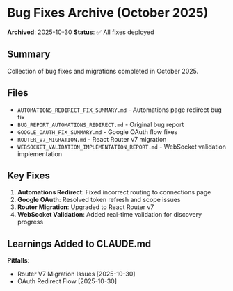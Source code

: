 # Bug Fixes Archive (October 2025)

**Archived**: 2025-10-30
**Status**: ✅ All fixes deployed

## Summary

Collection of bug fixes and migrations completed in October 2025.

## Files

- `AUTOMATIONS_REDIRECT_FIX_SUMMARY.md` - Automations page redirect bug fix
- `BUG_REPORT_AUTOMATIONS_REDIRECT.md` - Original bug report
- `GOOGLE_OAUTH_FIX_SUMMARY.md` - Google OAuth flow fixes
- `ROUTER_V7_MIGRATION.md` - React Router v7 migration
- `WEBSOCKET_VALIDATION_IMPLEMENTATION_REPORT.md` - WebSocket validation implementation

## Key Fixes

1. **Automations Redirect**: Fixed incorrect routing to connections page
2. **Google OAuth**: Resolved token refresh and scope issues
3. **Router Migration**: Upgraded to React Router v7
4. **WebSocket Validation**: Added real-time validation for discovery progress

## Learnings Added to CLAUDE.md

**Pitfalls**:
- Router V7 Migration Issues [2025-10-30]
- OAuth Redirect Flow [2025-10-30]
